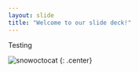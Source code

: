 ```yaml
---
layout: slide
title: "Welcome to our slide deck!"
---
```


Testing

![snowoctocat](https://octodex.github.com/images/snowoctocat.png)
{: .center}
